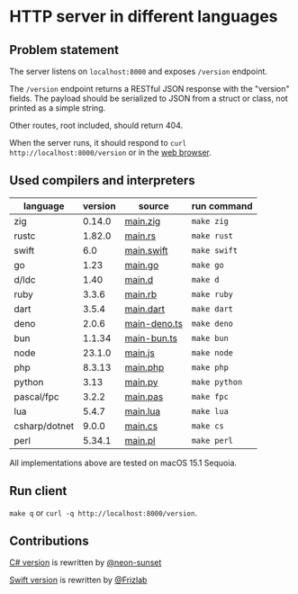# HTTP server in different languages

## Problem statement

The server listens on `localhost:8000` and exposes `/version` endpoint.

The `/version` endpoint returns a RESTful JSON response with the "version"
fields. The payload should be serialized to JSON from a struct or class,
not printed as a simple string.

Other routes, root included, should return 404.

When the server runs, it should respond to `curl http://localhost:8000/version`
or in the [web browser](http://localhost:8000/version).

## Used compilers and interpreters

| language | version | source | run command |
| --- | --- | --- | --- |
| zig |  0.14.0 | [main.zig](./main.zig) | `make zig` |
| rustc |  1.82.0 | [main.rs](./main.rs) | `make rust` |
| swift |  6.0 | [main.swift](./main.swift) | `make swift` |
| go |  1.23 | [main.go](./main.go) | `make go` |
| d/ldc | 1.40 | [main.d](./main.d) | `make d` |
| ruby |  3.3.6 | [main.rb](./main.rb) | `make ruby` |
| dart |  3.5.4 | [main.dart](./main.dart) | `make dart` |
| deno |  2.0.6 | [main-deno.ts](./main-deno.ts) | `make deno` |
| bun |  1.1.34 | [main-bun.ts](./main-bun.ts) | `make bun` |
| node |  23.1.0 | [main.js](./main.js) | `make node` |
| php |  8.3.13 | [main.php](./main.php) | `make php` |
| python |  3.13 | [main.py](./main.py) | `make python` |
| pascal/fpc | 3.2.2 | [main.pas](./main.pas) | `make fpc` |
| lua |  5.4.7 | [main.lua](./main.lua) | `make lua` |
| csharp/dotnet | 9.0.0 | [main.cs](./main.cs) | `make cs` |
| perl | 5.34.1 | [main.pl](./main.pl) | `make perl` |

All implementations above are tested on macOS 15.1 Sequoia.

## Run client

`make q` or `curl -q http://localhost:8000/version`.

## Contributions

[C# version](./main.cs) is rewritten by [@neon-sunset](https://www.github.com/neon-sunset)

[Swift version](./main.swift) is rewritten by [@Frizlab](https://www.github.com/Frizlab)
